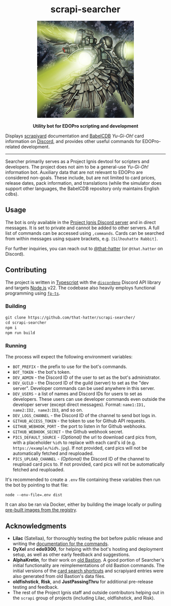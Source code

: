 <h1 align="center">scrapi-searcher</h1>
<p align="center">
  <img src="/assets/scrap-searcher-artwork.jpg" />
</p>
<p align="center">
  <strong>Utility bot for EDOPro scripting and development</strong>
</p>

Displays [scrapiyard](https://github.com/ProjectIgnis/scrapiyard) documentation and [BabelCDB](https://github.com/ProjectIgnis/BabelCDB) _Yu-Gi-Oh!_ card information on [Discord](https://discord.com/), and provides other useful commands for EDOPro-related development.

---

Searcher primarily serves as a Project Ignis devtool for scripters and developers. The project does not aim to be a general-use _Yu-Gi-Oh!_ information bot. Auxiliary data that are not relevant to EDOPro are considered non-goals. These include, but are not limited to card prices, release dates, pack information, and translations (while the simulator does support other languages, the BabelCDB repository only maintains English cdbs).

## Usage

The bot is only available in the [Project Ignis Discord server](https://discord.gg/ygopro-percy) and in direct messages. It is set to private and cannot be added to other servers. A full list of commands can be accessed using `,commands`. Cards can be searched from within messages using square brackets, e.g. `[Silhouhatte Rabbit]`.

For further inquiries, you can reach out to [@that-hatter](https://github.com/that-hatter) (or `@that.hatter` on Discord).

## Contributing

The project is written in [Typescript](https://www.typescriptlang.org/) with the [`discordeno`](https://github.com/discordeno/discordeno) Discord API library and targets [Node.js](https://nodejs.org/en/) v22. The codebase also heavily employs functional programming using [`fp-ts`](https://gcanti.github.io/fp-ts/).

### Building

```
git clone https://github.com/that-hatter/scrapi-searcher/
cd scrapi-searcher
npm i
npm run build
```

### Running

The process will expect the following environment variables:

- `BOT_PREFIX` - the prefix to use for the bot's commands.
- `BOT_TOKEN` - the bot's token.
- `DEV_ADMIN` - the Discord ID of the user to set as the bot's administrator.
- `DEV_GUILD` - the Discord ID of the guild (server) to set as the "dev server". Developer commands can be used anywhere in this server.
- `DEV_USERS` - a list of names and Discord IDs for users to set as developers. These users can use developer commands even outside the developer server (except direct messages). Format: `name1:ID1, name2:ID2, name3:ID3`, and so on.
- `DEV_LOGS_CHANNEL` - the Discord ID of the channel to send bot logs in.
- `GITHUB_ACCESS_TOKEN` - the token to use for Github API requests.
- `GITHUB_WEBHOOK_PORT` - the port to listen in for Github webhooks.
- `GITHUB_WEBHOOK_SECRET` - the Github webhook secret.
- `PICS_DEFAULT_SOURCE` - _(Optional)_ the url to download card pics from, with a placeholder `%id%` to replace with each card's id (e.g. `https://example/%id%.jpg`). If not provided, card pics will not be automatically fetched and reuploaded.
- `PICS_UPLOAD_CHANNEL` - _(Optional)_ the Discord ID of the channel to reupload card pics to. If not provided, card pics will not be automatically fetched and reuploaded.

It's recommended to create a `.env` file containing these variables then run the bot by pointing to that file:

```
node --env-file=.env dist
```

It can also be ran via Docker, either by building the image locally or pulling [pre-built images from the registry](https://github.com/that-hatter/scrapi-searcher/pkgs/container/scrapi-searcher).

## Acknowledgments

- **Lilac** (Satellaa), for thoroughly testing the bot before public release and writing the [documentation for the commands](https://github.com/that-hatter/scrapi-searcher/blob/master/docs/commands.md).
- **DyXel** and **edo9300**, for helping with the bot's hosting and deployment setup, as well as other early feedback and suggestions.
- **AlphaKretin**, for their work on [old Bastion](https://github.com/AlphaKretin/bastion-bot). A good portion of Searcher's initial functionality are reimplementations of old Bastion commands. The initial versions of the [card search shortcuts](https://github.com/that-hatter/scrapi-searcher-data/blob/master/data/shortcuts.json) and scrapiyard entries were also generated from old Bastion's data files.
- **oldfishstick**, **Risk**, and **JustPassingThru** for additional pre-release testing and feedback.
- The rest of the Project Ignis staff and outside contributors helping out in the `scrapi` group of projects (including Lilac, oldfishstick, and Risk).
